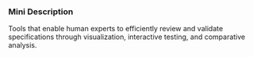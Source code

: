 ### Mini Description

Tools that enable human experts to efficiently review and validate specifications through visualization, interactive testing, and comparative analysis.
